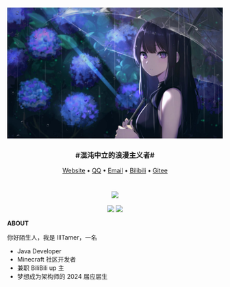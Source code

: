 ![background](/background.jpg)

<h3 align="center">#混沌中立的浪漫主义者#</h3>

<p align="center">
  <a target="_blank" href="http://www.illtamer.com">Website</a> •
  <a target="_blank" href="https://api.vvhan.com/api/qqCard?qq=765743073">QQ</a> •
  <a target="_blank" href="mailto:mail@illtamer.com">Email</a> •
  <a target="_blank" href="https://space.bilibili.com/19383984">Bilibili</a> •
  <a target="_blank" href="https://gitee.com/IllTamer_Gitee">Gitee</a>
</p>

#   

<p align="center">
  <img src="https://komarev.com/ghpvc/?username=IllTamer&style=plastic&color=brightgreen"/>
</p>

<p align="center">
  <img src="https://github-readme-stats.vercel.app/api?username=IllTamer&show_icons=true" style="height: 150px">
  <img src="https://github-readme-stats.vercel.app/api/top-langs/?username=IllTamer&layout=compact" style="height: 150px"/>
</p>

**ABOUT**

你好陌生人，我是 IllTamer，一名
- Java Developer
- Minecraft 社区开发者
- 兼职 BiliBili up 主
- 梦想成为架构师的 2024 届应届生
